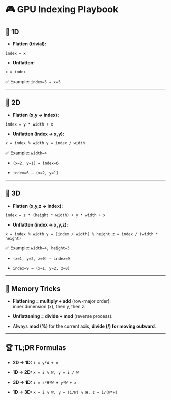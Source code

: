 # 🎮 GPU Indexing Playbook

## 🔹 1D

- **Flatten (trivial):**

`index = x`

- **Unflatten:**

`x = index`

✅ Example: `index=5 → x=5`

---

## 🔹 2D

- **Flatten (x,y → index):**

`index = y * width + x`

- **Unflatten (index → x,y):**
    
`x = index % width y = index / width`

✅ Example: `width=4`

- `(x=2, y=1) → index=6`
    
- `index=6 → (x=2, y=1)`
    

---

## 🔹 3D

- **Flatten (x,y,z → index):**

`index = z * (height * width) + y * width + x`

- **Unflatten (index → x,y,z):**

`x = index % width y = (index / width) % height z = index / (width * height)`

✅ Example: `width=4, height=3`

- `(x=1, y=2, z=0) → index=9`
    
- `index=9 → (x=1, y=2, z=0)`
    

---

## 🧠 Memory Tricks

- **Flattening = multiply + add** (row-major order):  
    inner dimension (x), then y, then z.
    
- **Unflattening = divide + mod** (reverse process).
    
- Always **mod (%)** for the current axis, **divide (/) for moving outward**.
    

---

## 🏆 TL;DR Formulas

- **2D → 1D:** `i = y*W + x`
    
- **1D → 2D:** `x = i % W, y = i / W`
    
- **3D → 1D:** `i = z*H*W + y*W + x`
    
- **1D → 3D:** `x = i % W, y = (i/W) % H, z = i/(W*H)`
